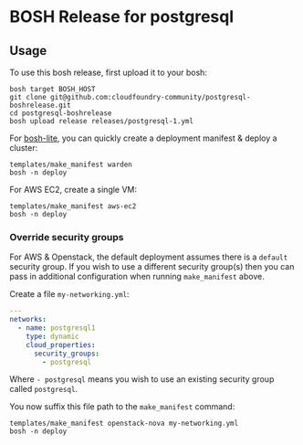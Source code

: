 # BOSH Release for postgresql

## Usage

To use this bosh release, first upload it to your bosh:

```
bosh target BOSH_HOST
git clone git@github.com:cloudfoundry-community/postgresql-boshrelease.git
cd postgresql-boshrelease
bosh upload release releases/postgresql-1.yml
```

For [bosh-lite](https://github.com/cloudfoundry/bosh-lite), you can quickly create a deployment manifest & deploy a cluster:

```
templates/make_manifest warden
bosh -n deploy
```

For AWS EC2, create a single VM:

```
templates/make_manifest aws-ec2
bosh -n deploy
```

### Override security groups

For AWS & Openstack, the default deployment assumes there is a `default` security group. If you wish to use a different security group(s) then you can pass in additional configuration when running `make_manifest` above.

Create a file `my-networking.yml`:

``` yaml
---
networks:
  - name: postgresql1
    type: dynamic
    cloud_properties:
      security_groups:
        - postgresql
```

Where `- postgresql` means you wish to use an existing security group called `postgresql`.

You now suffix this file path to the `make_manifest` command:

```
templates/make_manifest openstack-nova my-networking.yml
bosh -n deploy
```
